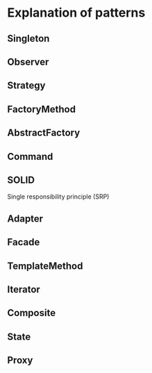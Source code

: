 # Explanation of patterns
## Singleton
## Observer
## Strategy
## FactoryMethod
## AbstractFactory
## Command
## SOLID
Single responsibility principle (SRP)    
## Adapter
## Facade
## TemplateMethod
## Iterator
## Composite
## State
## Proxy